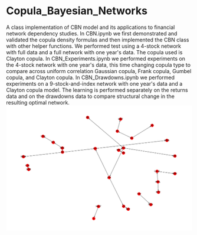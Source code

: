 # Copula_Bayesian_Networks
A class implementation of CBN model and its applications to financial network dependency studies.
In CBN.ipynb we first demonstrated and validated the copula density formulas and then implemented the CBN class with other helper functions. We performed test using a 4-stock network with full data and a full network with one year's data. The copula used is Clayton copula.
In CBN_Experiments.ipynb we performed experiments on the 4-stock network with one year's data, this time changing copula type to compare across uniform correlation Gaussian copula, Frank copula, Gumbel copula, and Clayton copula.
In CBN_Drawdowns.ipynb we performed experiments on a 9-stock-and-index network with one year's data and a Clayton copula model. The learning is performed separately on the returns data and on the drawdowns data to compare structural change in the resulting optimal network. 
![Full Network](29_Returns_1yr_proxy_k=1.png)
